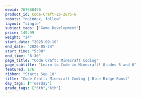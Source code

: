 ```yaml
---
ecwid: 767680490
product_id: Code-Craft-25-2Gr5-6
robots: "noindex, follow"
layout: "single"
subject_tags: ["Game Development"]
price: 149.99
weight: "24"
start_date: "2025-09-10"
end_date: "2026-05-24"
start_time: "5:30"
end_time: "6:30"
page_title: "Code Craft: Minecraft Coding"
page_subtitle: "Learn to Code in Minecraft! Grades 5 and 6"
featured: 176
ribbon: "Starts Sep 10"
title: "Code Craft: Minecraft Coding | Blue Ridge Boost"
day_tags: ["Tuesday"]
grade_tags: ["5th","6th"]
---
```

